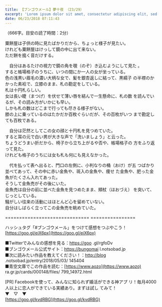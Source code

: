 ```yaml
---
title: 【ブンゴウメール】夢十夜 （23/29）
excerpt: 'Lorem ipsum dolor sit amet, consectetur adipiscing elit, sed do eiusmod tempor incididunt ut labore et dolore magna aliqua. Praesent elementum facilisis leo vel fringilla est ullamcorper eget. At imperdiet dui accumsan sit amet nulla facilisi morbi tempus.'
date: 06/23/2018 07:11:43
---
```


（666字。目安の読了時間：2分）

  
粟餅屋は子供の時に見たばかりだから、ちょっと様子が見たい。  
けれども粟餅屋はけっして鏡の中に出て来ない。  
ただ餅を搗く音だけする。

  
　自分はあるたけの視力で鏡の角を覗（のぞ）き込むようにして見た 。  
すると帳場格子のうちに、いつの間にか一人の女が坐っている。  
色の浅黒い眉毛の濃い大柄な女で、髪を銀杏返しに結って、黒繻子 の半襟のかかった素袷で、立膝のまま、札の勘定をしている。  
札は十円札らしい。  
女は長い睫（まつげ）を伏せて薄い唇を結んで一生懸命に、札の数 を読んでいるが、その読み方がいかにも早い。  
しかも札の数はどこまで行っても尽きる様子がない。  
膝の上に乗っているのはたかだか百枚ぐらいだが、その百枚がいつ まで勘定しても百枚である。

  
　自分は茫然としてこの女の顔と十円札を見つめていた。  
すると耳の元で白い男が大きな声で「洗いましょう」と云った。  
ちょうどうまい折だから、椅子から立ち上がるや否や、帳場格子の 方をふり返って見た。  
けれども格子のうちには女も札も何にも見えなかった。

  
　代を払って表へ出ると、門口の左側に、小判なりの桶（おけ）が五 つばかり並べてあって、その中に赤い金魚や、斑入の金魚や、痩せ た金魚や、肥った金魚がたくさん入れてあった。  
そうして金魚売がその後にいた。  
金魚売は自分の前に並べた金魚を見つめたまま、頬杖（ほおづえ） を突いて、じっとしている。  
騒がしい往来の活動にはほとんど心を留めていない。  
自分はしばらく立ってこの金魚売を眺めていた。

\============================== ================

ハッシュタグ「#ブンゴウメール」をつけて感想をつぶやこう！ [https://goo.gl/eiX6px](https://goo.gl/eiX6px)

■Twitterでみんなの感想を見る：[https://goo](https://goo) .gl/rgfoDv  
■ブンゴウメール公式サイト：[https://bungomai](https://bungomai) l.notsobad.jp  
■次に読みたい作品を教えてください！：[http://blog](http://blog) .notsobad.jp/entry/2018/05/03/ 145404  
■青空文庫でこの作品を読む：[https://www.aozo](https://www.aozo) ra.gr.jp/cards/000148/files/ 799\_14972.html

\[PR\] Facebookを使って、みんなに知られず婚活ができる神アプ リ！毎月4000人以上に恋人ができている実績あり。まずは試し てみて！  
▼　▽　▼  
[https://goo.gl/kvdRBG](https://goo.gl/kvdRBG)